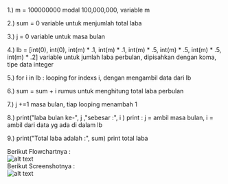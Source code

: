 1.) m = 100000000
 modal 100,000,000, variable m

2.) sum = 0
 variable untuk menjumlah total laba

3.) j = 0
 variable untuk masa bulan

4.) lb = [int(0), int(0), int(m) * .1, int(m) * .1, int(m) * .5, int(m) * .5, int(m) * .5, int(m) * .2]
 variable untuk jumlah laba perbulan, dipisahkan dengan koma, tipe data integer

5.) for i in lb :
 looping for indexs i, dengan mengambil data dari lb

6.) sum = sum + i
 rumus untuk menghitung total laba perbulan

7.) j +=1
 masa bulan, tiap looping menambah 1

8.) print("laba bulan ke-", j ,"sebesar :", i )
 print :
    j = ambil masa bulan,
    i = ambil dari data yg ada di dalam lb

9.) print("Total laba adalah :", sum)
 print total laba

Berikut Flowchartnya : </br>
![alt text](https://raw.githubusercontent.com/arkyana/labpy03/master/program1/img/flow.png)</br>
Berikut Screenshotnya : </br>
![alt text](https://raw.githubusercontent.com/arkyana/labpy03/master/program1/img/ss.png)</br>
